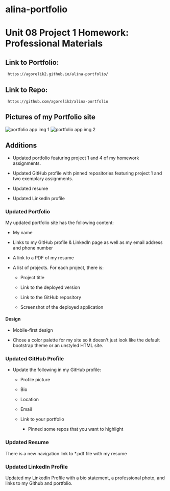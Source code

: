 # alina-portfolio

# Unit 08 Project 1 Homework: Professional Materials

## Link to Portfolio:

     https://agorelik2.github.io/alina-portfolio/

## Link to Repo:

     https://github.com/agorelik2/alina-portfolio

## Pictures of my Portfolio site

![portfolio app img 1](images/image1.png)
![portfolio app img 2](images/image2.png)

## Additions

- Updated portfolio featuring project 1 and 4 of my homework assignments.

- Updated GitHub profile with pinned repositories featuring project 1 and two exemplary assignments.

- Updated resume

- Updated LinkedIn profile

### Updated Portfolio

My updated portfolio site has the following content:

- My name

- Links to my GitHub profile & LinkedIn page as well as my email address and phone number

- A link to a PDF of my resume

- A list of projects. For each project, there is:

  - Project title

  - Link to the deployed version

  - Link to the GitHub repository

  - Screenshot of the deployed application

#### Design

- Mobile-first design

- Chose a color palette for my site so it doesn't just look like
  the default bootstrap theme or an unstyled HTML site.

### Updated GitHub Profile

- Update the following in my GitHub profile:

  - Profile picture

  - Bio

  - Location

  - Email

  - Link to your portfolio


    * Pinned some repos that you want to highlight

### Updated Resume

There is a new navigation link to \*.pdf file with my resume

### Updated LinkedIn Profile

Updated my LinkedIn Profile with a bio statement, a professional photo, and links to my Github and portfolio.
